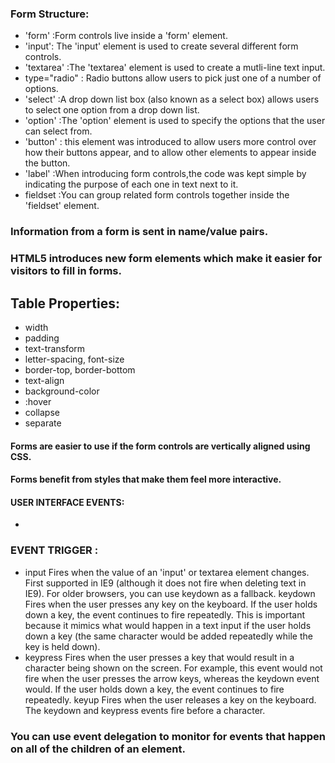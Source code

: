 ### Form Structure:
* 'form' :Form controls live inside a 'form' element.
* 'input': The 'input' element is used to create several different form controls.
* 'textarea' :The 'textarea' element is used to create a mutli-line text input.
*  type="radio" : Radio buttons allow users to pick just one of a number of options.
* 'select' :A drop down list box (also known as a select box) allows users to select one option from a drop down list.
* 'option' :The 'option' element is used to specify the options that the user can select from.
* 'button' : this element was introduced to allow users more control over how their buttons appear, and to allow other elements to appear inside the button.
* 'label' :When introducing form controls,the code was kept simple by indicating the purpose of each one in text next to it.
* fieldset :You can group related form controls together inside the 'fieldset' element.
### Information from a form is sent in name/value pairs.
### HTML5 introduces new form elements which make it easier for visitors to fill in forms.

## Table Properties:
* width
* padding
* text-transform
* letter-spacing, font-size
* border-top, border-bottom
* text-align
* background-color
* :hover
* collapse
* separate

#### Forms are easier to use if the form controls are vertically aligned using CSS.
#### Forms benefit from styles that make them feel more interactive.

#### USER INTERFACE EVENTS:
* 
### EVENT TRIGGER :
* input Fires when the value of an 'input' or textarea element changes. First supported in IE9 (although
it does not fire when deleting text in IE9). For older browsers, you can use keydown as a fallback.
keydown Fires when the user presses any key on the keyboard. If the user holds down a key, the event
continues to fire repeatedly. This is important because it mimics what would happen in a text input
if the user holds down a key (the same character would be added repeatedly while the key is held
down).
* keypress Fires when the user presses a key that would result in a character being shown on the screen. For
example, this event would not fire when the user presses the arrow keys, whereas the keydown event
would. If the user holds down a key, the event continues to fire repeatedly.
keyup Fires when the user releases a key on the keyboard. The keydown and keypress events fire before a
character.

### You can use event delegation to monitor for events that happen on all of the children of an element.

